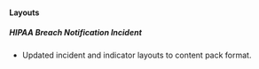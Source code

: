 
#### Layouts
##### HIPAA Breach Notification Incident
 - Updated incident and indicator layouts to content pack format.